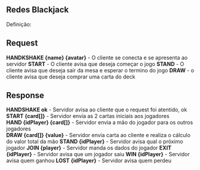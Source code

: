## Redes Blackjack

Definição:
## Request
**HANDKSHAKE {name} {avatar}** - O cliente se conecta e se apresenta ao servidor
**START** - O cliente avisa que deseja começar o jogo
**STAND** - O cliente avisa que deseja sair da mesa e esperar o termino do jogo
**DRAW** - o cliente avisa que deseja comprar uma carta do deck

## Response
**HANDSHAKE ok** - Servidor avisa ao cliente que o request foi atentido, ok
**START {card[]}** - Servidor envia as 2 cartas iniciais aos jogadores  
**HAND {idPlayer} {card[]}** - Servidor envia a mão do jogador para os outros jogadores  
**DRAW {card[]} {value}** - Servidor envia carta ao cliente e realiza o cálculo do valor total da mão
**STAND {idPlayer}** - Servidor avisa qual o próximo jogador
**JOIN {player}** - Servidor manda os dados do jogador
**EXIT {idPlayer}** - Servidor avisa que um jogador saiu
**WIN {idPlayer}** - Servidor avisa quem ganhou
**LOST {idPlayer}** - Servidor avisa quem perdeu